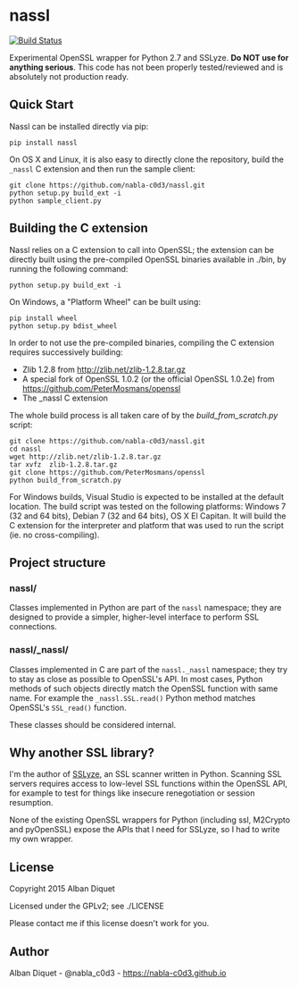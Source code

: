 nassl
=====


[![Build Status](https://travis-ci.org/nabla-c0d3/nassl.svg?branch=master)](https://travis-ci.org/nabla-c0d3/nassl)

Experimental OpenSSL wrapper for Python 2.7 and SSLyze. **Do NOT use for anything serious**. This code has not been 
properly tested/reviewed and is absolutely not production ready.

Quick Start
-----------

Nassl can be installed directly via pip:
    
    pip install nassl

On OS X and Linux, it is also easy to directly clone the repository, build the `_nassl` C extension and then run the
sample client:

    git clone https://github.com/nabla-c0d3/nassl.git
    python setup.py build_ext -i
    python sample_client.py
    

Building the C extension
------------------------

Nassl relies on a C extension to call into OpenSSL; the extension can be directly built using the pre-compiled OpenSSL
binaries available in ./bin, by running the following command:

    python setup.py build_ext -i

On Windows, a "Platform Wheel" can be built using:

    pip install wheel
    python setup.py bdist_wheel
    
In order to not use the pre-compiled binaries, compiling the C extension requires successively building:
 
* Zlib 1.2.8 from http://zlib.net/zlib-1.2.8.tar.gz
* A special fork of OpenSSL 1.0.2 (or the official OpenSSL 1.0.2e) from https://github.com/PeterMosmans/openssl
* The \_nassl C extension

The whole build process is all taken care of by the _build\_from\_scratch.py_ script: 

    git clone https://github.com/nabla-c0d3/nassl.git
    cd nassl
    wget http://zlib.net/zlib-1.2.8.tar.gz
    tar xvfz  zlib-1.2.8.tar.gz
    git clone https://github.com/PeterMosmans/openssl
    python build_from_scratch.py
    
For Windows builds, Visual Studio is expected to be installed at the default location. The build script was tested on
the following platforms: Windows 7 (32 and 64 bits), Debian 7 (32 and 64 bits), OS X El Capitan. It will build the C
extension for the interpreter and platform that was used to run the script (ie. no cross-compiling).
    

Project structure
-----------------

### nassl/

Classes implemented in Python are part of the `nassl` namespace; they are designed to provide a simpler, higher-level 
interface to perform SSL connections.


### nassl/_nassl/

Classes implemented in C are part of the `nassl._nassl` namespace; they try to stay as close as possible to OpenSSL's 
API. In most cases, Python methods of such objects directly match the OpenSSL function with same name. For example the 
`_nassl.SSL.read()` Python method matches OpenSSL's `SSL_read()` function. 

These classes should be considered internal.


Why another SSL library?
------------------------

I'm the author of [SSLyze](https://github.com/nabla-c0d3/sslyze), an SSL scanner written in Python. Scanning SSL servers 
requires access to low-level SSL functions within the OpenSSL API, for example to test for things like insecure 
renegotiation or session resumption.

None of the existing OpenSSL wrappers for Python (including ssl, M2Crypto and pyOpenSSL) expose the APIs that I need for 
SSLyze, so I had to write my own wrapper.


License
-------

Copyright 2015 Alban Diquet

Licensed under the GPLv2; see ./LICENSE

Please contact me if this license doesn't work for you.


Author
------

Alban Diquet - @nabla_c0d3 - https://nabla-c0d3.github.io
